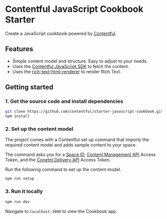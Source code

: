 # Contentful JavaScript Cookbook Starter

Create a JavaScript cookbook powered by [Contentful](https://www.contentful.com/).

## Features

- Simple content model and structure. Easy to adjust to your needs.
- Uses the [Contentful JavaScript SDK](https://www.npmjs.com/package/contentful) to fetch the content.
- Uses the [rich-text-html-renderer](https://www.npmjs.com/package/@contentful/rich-text-html-renderer) to render Rich Text.

## Getting started

### 1. Get the source code and install dependencies

```sh
git clone https://github.com/contentful/starter-javascript-cookbook.git
npm install
```

### 2. Set up the content model

The project comes with a Contentful set up command that imports the required content model and adds sample content to your space.

The command asks you for a [Space ID](https://www.contentful.com/help/find-space-id/), [Content Management API](https://www.contentful.com/developers/docs/references/content-management-api/) Access Token, and the [Conetnt Delivery API](https://www.contentful.com/developers/docs/references/content-delivery-api/) Access Token.

Run the following command to set up the content model.

```sh
npm run setup
```

### 3. Run it locally

```sh
npm run dev
```

Navigate to `localhost:3000` to view the Cookbook app.
